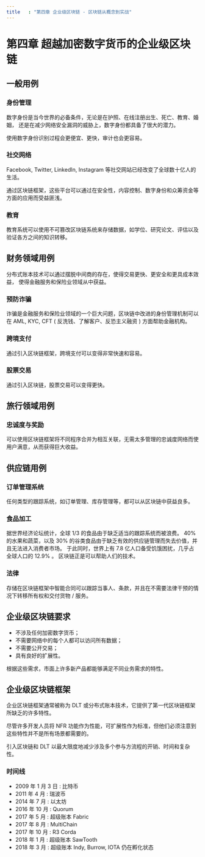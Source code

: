 ```yaml
---
title   : "第四章 企业级区块链 - 区块链从概念到实战"
---
```


第四章 超越加密数字货币的企业级区块链
===============================

## 一般用例

### 身份管理

数字身份是当今世界的必备条件，无论是在护照、在线注册出生、死亡、教育、婚姻，
还是在减少网络安全漏洞的威胁上，数字身份都具备了很大的潜力。

使用数字身份识别过程会更便宜、更快，审计也会更容易。

### 社交网络

Facebook, Twitter, LinkedIn, Instagram 等社交网站已经改变了全球数十亿人的生活。

通过区块链框架，这些平台可以通过在安全性，内容控制、数字身份和众筹资金等方面的应用而受益匪浅。

### 教育

教育系统可以使用不可篡改区块链系统来存储数据，如学位、研究论文、评估以及验证各方之间的知识转移。

## 财务领域用例

分布式账本技术可以通过摆脱中间商的存在，使得交易更快、更安全和更具成本效益，
使得金融服务和保险业领域从中获益。

### 预防诈骗

诈骗是金融服务和保险业领域的一个巨大问题，区块链中改进的身份管理机制可以在
AML, KYC, CFT ( 反洗钱、了解客户、反恐主义融资 ) 方面帮助金融机构。

### 跨境支付

通过引入区块链框架，跨境支付可以变得非常快速和容易。

### 股票交易

通过引入区块链，股票交易可以变得更快。

## 旅行领域用例

### 忠诚度与奖励

可以使用区块链框架将不同程序合并为相互关联，无需太多管理的忠诚度网络而使用户满意，从而获得巨大收益。

## 供应链用例

### 订单管理系统

任何类型的跟踪系统，如订单管理、库存管理等，都可以从区块链中获益良多。

### 食品加工

据世界经济论坛统计，全球 1/3 的食品由于缺乏适当的跟踪系统而被浪费。
40% 的水果和蔬菜，以及 30% 的谷类食品由于缺乏有效的供应链管理而失去价值，并且无法进入消费者市场。
于此同时，世界上有 7.8 亿人口备受饥饿困扰，几乎占全球人口的 12.9% 。
区块链正是可以帮助人们的技术。

### 法律

存储在区块链框架中智能合同可以跟踪当事人、条款，并且在不需要法律干预的情况下转移所有权和交付货物 / 服务。

## 企业级区块链要求

- 不涉及任何加密数字货币；
- 不需要网络中的每个人都可以访问所有数据；
- 不需要公开交易；
- 具有良好的扩展性。

根据这些需求，市面上许多新产品都能够满足不同业务需求的特性。

## 企业级区块链框架

企业区块链框架通常被称为 DLT 或分布式账本技术，它提供了第一代区块链框架所缺乏的许多特性。

尽管许多开发人员将 NFR 功能作为性能，可扩展性作为标准，但他们必须注意到这些特性并不是所有场景都需要的。

引入区块链和 DLT 以最大限度地减少涉及多个参与方流程的开销、时间和复杂性。

### 时间线

- 2009 年 1 月 3 日 : 比特币
- 2011 年 4 月 : 瑞波币
- 2014 年 7 月 : 以太坊
- 2016 年 10 月 : Quorum
- 2017 年 5 月 : 超级账本 Fabric
- 2017 年 8 月 : MultiChain
- 2017 年 10 月 : R3 Corda
- 2018 年 1 月 : 超级账本 SawTooth
- 2018 年 3 月 : 超级账本 Indy, Burrow, IOTA 仍在孵化状态
